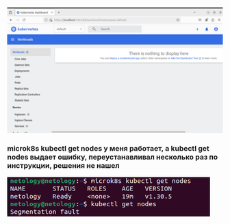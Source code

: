 ![01.png](img%2F01.png)


### microk8s kubectl get nodes у меня работает, а kubectl get nodes выдает ошибку, переустанавливал несколько раз по инструкции, решения не нашел

![img.png](img.png)
